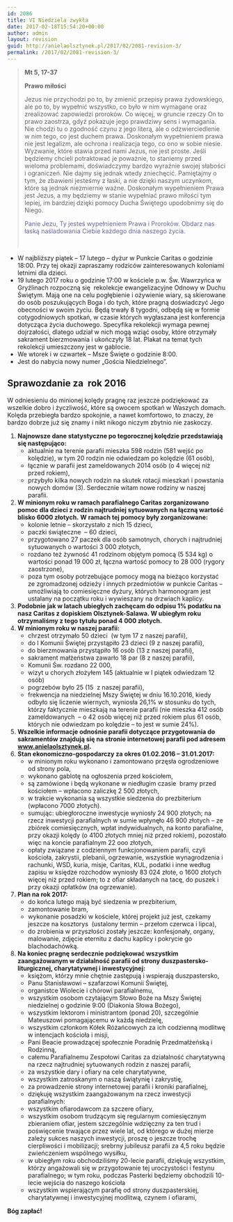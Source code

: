 ```yaml
---
id: 2086
title: VI Niedziela zwykła
date: 2017-02-18T15:54:20+00:00
author: admin
layout: revision
guid: http://anielaolsztynek.pl/2017/02/2081-revision-3/
permalink: /2017/02/2081-revision-3/
---
```

> **Mt 5, 17-37**
> 
> **Prawo miłości**
> 
> Jezus nie przychodzi po to, by zmienić przepisy prawa żydowskiego, ale po to, by wypełnić wszystko, co było w nim wymagane oraz zrealizować zapowiedzi proroków. Co więcej, w gruncie rzeczy On to prawo zaostrza, gdyż pokazuje jego prawdziwy sens i wymagania. Nie chodzi tu o zgodność czynu z jego literą, ale o odzwierciedlenie w nim tego, co jest duchem prawa. Doskonałym wypełnieniem prawa nie jest legalizm, ale ochrona i realizacja tego, co ono w sobie niesie. Wyzwanie, które stawia przed nami Jezus, nie jest proste. Jeśli będziemy chcieli potraktować je poważnie, to staniemy przed wieloma problemami, doświadczymy bardzo wyraźnie swojej słabości i ograniczeń. Nie dajmy się jednak wtedy zniechęcić. Pamiętajmy o tym, że zbawieni jesteśmy z łaski, a nie dzięki naszym uczynkom, które są jednak niezmiernie ważne. Doskonałym wypełnieniem Prawa jest Jezus, a my będziemy w stanie wypełniać prawo miłości tym lepiej, im bardziej dzięki pomocy Ducha Świętego upodobnimy się do Niego.
> 
> <span style="color: #666699;">Panie Jezu, Ty jesteś wypełnieniem Prawa i Proroków. Obdarz nas łaską naśladowania Ciebie każdego dnia naszego życia. </span>
> 
> <span style="color: #666699;"><br /> </span>

  * W najbliższy piątek &#8211; 17 lutego &#8211; dyżur w Punkcie Caritas o godzinie 18:00. Przy tej okazji zapraszamy rodziców zainteresowanych koloniami letnimi dla dzieci.
  * 19 lutego 2017 roku o godzinie 17:00 w kościele p.w. Św. Wawrzyńca w Gryźlinach rozpoczną się  rekolekcje ewangelizacyjne Odnowy w Duchu Świętym. Mają one na celu pogłębienie i ożywienie wiary, są skierowane do osób poszukujących Boga i do tych, które pragną doświadczyć Jego obecności w swoim życiu. Będą trwały 8 tygodni, odbędą się w formie cotygodniowych spotkań, w czasie których wygłaszana jest konferencja dotycząca życia duchowego. Specyfika rekolekcji wymaga pewnej dojrzałości, dlatego udział w nich mogą wziąć osoby, które otrzymały sakrament bierzmowania i ukończyły 18 lat. Plakat na temat tych rekolekcji umieszczony jest w gablocie.
  * We wtorek i w czwartek – Msze Święte o godzinie 8:00.
  * Jest do nabycia nowy numer „Gościa Niedzielnego”.

## **Sprawozdanie za  rok 2016**

W odniesieniu do minionej kolędy pragnę raz jeszcze podziękować za wszelkie dobro i życzliwość, które są owocem spotkań w Waszych domach. Kolęda przebiegła bardzo spokojnie, a nawet komfortowo, to znaczy, że bardzo dobrze już się znamy i nikt nikogo niczym zbytnio nie zaskoczy.

  1. **Najnowsze dane statystyczne po tegorocznej kolędzie przedstawiają się następująco:** 
      * aktualnie na terenie parafii mieszka 598 rodzin (581 wejść po kolędzie), w tym 20 rodzin nie odwiedzam po kolędzie (61 osób),
      * łącznie w parafii jest zameldowanych 2014 osób (o 4 więcej niż przed rokiem),
      * przybyło kilka nowych rodzin na skutek rotacji mieszkań i powstania nowych domów (3). Serdecznie witam nowe rodziny w naszej parafii.
  2. **W minionym roku w ramach parafialnego Caritas zorganizowano pomoc dla dzieci z rodzin najtrudniej sytuowanych na łączną wartość blisko 6000 złotych.** **W ramach tej pomocy były zorganizowane:** 
      * kolonie letnie – skorzystało z nich 15 dzieci,
      * paczki świąteczne  &#8211; 60 dzieci,
      * przygotowano 27 paczek dla osób samotnych, chorych i najtrudniej sytuowanych o wartości 3 000 złotych,
      * rozdano też żywność 41 rodzinom objętym pomocą (5 534 kg) o wartości ponad 19 000 zł, łączna wartość pomocy to 28 000 (rygory zaostrzone),
      * poza tym osoby potrzebujące pomocy mogą na bieżąco korzystać ze zgromadzonej odzieży i innych przedmiotów w punkcie Caritas – umożliwiają to comiesięczne dyżury, których harmonogram jest ustalany na początku roku i wywieszany na drzwiach kaplicy.
  3. **Podobnie jak w latach ubiegłych zachęcam do odpisu 1% podatku na nasz Caritas z dopiskiem Olsztynek-Salawa. W ubiegłym roku otrzymaliśmy z tego tytułu ponad 4 000 złotych.**
  4. **W minionym roku w naszej parafii:** 
      * chrzest otrzymało 50 dzieci  (w tym 17 z naszej parafii),
      * do I Komunii Świętej przystąpiło 23 dzieci (9 z naszej parafii),
      * do bierzmowania przystąpiło 16 osób (13 z naszej parafii),
      * sakrament małżeństwa zawarło 18 par (8 z naszej parafii),
      * Komunii Św. rozdano 22 000,
      * wizyt u chorych złożyłem 145 (aktualnie w I piątek odwiedzam 12 osób)
      * pogrzebów było 25 (15  z naszej parafii),
      * frekwencja na niedzielnej Mszy Świętej w dniu 16.10.2016, kiedy odbyło się liczenie wiernych, wyniosła 26,1% w stosunku do tych, którzy faktycznie mieszkają na terenie parafii (nie mieszka 412 osób zameldowanych  &#8211; o 42 osób więcej niż przed rokiem plus 61 osób, których nie odwiedzam po kolędzie &#8211; to jest w sumie 24%).
  5. **Wszelkie informacje odnośnie parafii dotyczące przygotowania do sakramentów znajdują się na stronie internetowej parafii pod adresem www.anielaolsztynek.pl.**
  6. **Stan ekonomiczno-gospodarczy za okres 01.02.2016 – 31.01.2017:** 
      * w minionym roku wykonano i zamontowano przęsła ogrodzeniowe od strony pola,
      * wykonano gablotę na ogłoszenia przed kościołem,
      * są zamówione i będą wykonane w niedługim czasie  bramy przed kościołem &#8211; wpłacono zaliczkę 2 500 złotych,
      * w trakcie wykonania są wszystkie siedzenia do prezbiterium (wpłacono 7000 złotych).
      * sumując: ubiegłoroczne inwestycje wyniosły 24 900 złotych; na rzecz inwestycji parafialnych w sumie wpłynęło 46 900 złotych &#8211; ze zbiórek comiesięcznych, wpłat indywidualnych, na konto parafialne, przy okazji kolędy (o 4100 złotych mniej niż przed rokiem), pozostało więc na koncie parafialnym 22 ooo złotych,
      * opłaty związane z codziennym funkcjonowaniem parafii, czyli kościoła, zakrystii, plebanii, ogrzewanie, wszystkie wynagrodzenia i rachunki, WSD, kuria, misje, Caritas, KUL, podatki i inne według zapisu w księdze rozchodów wyniosły 83 024 złote, o 1600 złotych więcej niż przed rokiem; to z ofiar składanych na tacę, do puszek i przy okazji opłatków (na ogrzewanie).
  7. **Plan na rok 2017:** 
      * do końca lutego mają być siedzenia w prezbiterium,
      * zamontowanie bram,
      * wykonanie posadzki w kościele, której projekt już jest, czekamy jeszcze na kosztorys  (ustalony termin &#8211; przełom czerwca i lipca),
      * do zrobienia w przyszłości zostały jeszcze: konfesjonały, organy, malowanie, zdjęcie eternitu z dachu kaplicy i pokrycie go blachodachówką.
  8. **Na koniec pragnę serdecznie podziękować wszystkim zaangażowanym w działalność parafii od strony duszpastersko-liturgicznej, charytatywnej i inwestycyjnej:** 
      * księżom, którzy mnie chętnie zastępują i wspierają duszpastersko,
      * Panu Stanisławowi – szafarzowi Komunii Świętej,
      * organistce Wiolecie i chórowi parafialnemu,
      * wszystkim osobom czytającym Słowo Boże na Mszy Świętej niedzielnej o godzinie 9:00 (Diakonia Słowa Bożego),
      * wszystkim lektorom i ministrantom (ponad 20), szczególnie Mateuszowi pomagającemu w każdą niedzielę,
      * wszystkim członkom Kółek Różańcowych za ich codzienną modlitwę w intencjach kościoła i misji,
      * Pani Beacie prowadzącej społecznie Poradnię Przedmałżeńską i Rodzinną,
      * całemu Parafialnemu Zespołowi Caritas za działalność charytatywną na rzecz najtrudniej sytuowanych rodzin z naszej parafii,
      * za wszystkie dary i ofiary na cele charytatywne,
      * wszystkim zatroskanym o naszą świątynię i zakrystię,
      * za prowadzenie strony internetowej parafii i kroniki parafialnej,
      * dziękuję wszystkim zaangażowanym na rzecz inwestycji parafialnych:
      * wszystkim ofiarodawcom za szczere ofiary,
      * wszystkim osobom trudzącym się regularnym comiesięcznym zbieraniem ofiar, jestem szczególnie wdzięczny za ten trud i poświęcenie trwające przez wiele lat, od którego w dużej mierze zależy sukces naszych inwestycji, proszę o jeszcze trochę cierpliwości i mobilizacji; srebrny jubileusz parafii za 4,5 roku będzie zwieńczeniem wspólnego wysiłku,
      * w ubiegłym roku obchodziliśmy 20-lecie parafii, dziękuję wszystkim, którzy angażowali się w przygotowanie tej uroczystości i festynu parafialnego; w tym roku, podczas Pasterki będziemy obchodzili 10-lecie wejścia do naszego kościoła
      * wszystkim wspierającym parafię od strony duszpasterskiej, charytatywnej i inwestycyjnej modlitwą, czynem i ofiarami,

**Bóg zapłać!**
